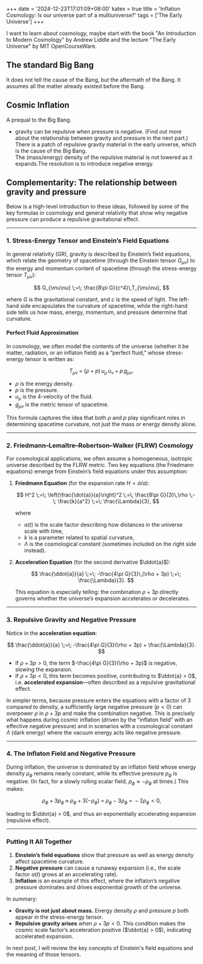 +++
date = '2024-12-23T17:01:09+08:00'
katex = true
title = 'Inflation Cosmology: Is our universe part of a multiuniverse?'
tags = ['The Early Universe']
+++

I want to learn about cosmology, maybe start with the book "An Introduction to Modern Cosmology" by Andrew Liddle and the lecture "The Early Universe" by MIT OpenCourseWare.

## The standard Big Bang
It does not tell the cause of the Bang, but the aftermath of the Bang. It assumes all the matter already existed before the Bang.

## Cosmic Inflation
A prequal to the Big Bang.
- gravity can be repulsive when pressure is negative. (Find out more about the relationship between gravity and pressure in the next part.)  
There is a patch of repulsive gravity material in the early universe, which is the cause of the Big Bang.  
The (mass/energy) density of the repulsive material is not lowered as it expands.The resolution is to introduce negative energy.

## Complementarity: The relationship between gravity and pressure

Below is a high-level introduction to these ideas, followed by some of the key formulas in cosmology and general relativity that show why negative pressure can produce a repulsive gravitational effect.

---

### 1. Stress-Energy Tensor and Einstein’s Field Equations

In general relativity (GR), gravity is described by Einstein’s field equations, which relate the geometry of spacetime (through the Einstein tensor $G_{\mu\nu}$) to the energy and momentum content of spacetime (through the stress-energy tensor $T_{\mu\nu}$):

$$
G_{\mu\nu} \;=\; \frac{8\pi G}{c^4}\,T_{\mu\nu},
$$

where $G$ is the gravitational constant, and $c$ is the speed of light. The left-hand side encapsulates the curvature of spacetime, while the right-hand side tells us how mass, energy, momentum, and pressure determine that curvature.

#### Perfect Fluid Approximation

In cosmology, we often model the contents of the universe (whether it be matter, radiation, or an inflaton field) as a “perfect fluid,” whose stress-energy tensor is written as:

$$
T_{\mu\nu} \;=\; (\rho + p)\,u_{\mu}\,u_{\nu} \;+\; p\,g_{\mu\nu}.
$$

- $\rho$ is the energy density.
- $p$ is the pressure.
- $u_\mu$ is the 4-velocity of the fluid.
- $g_{\mu\nu}$ is the metric tensor of spacetime.

This formula captures the idea that both $\rho$ and $p$ play significant roles in determining spacetime curvature, not just the mass or energy density alone.

---

### 2. Friedmann–Lemaître–Robertson–Walker (FLRW) Cosmology

For cosmological applications, we often assume a homogeneous, isotropic universe described by the FLRW metric. Two key equations (the Friedmann equations) emerge from Einstein’s field equations under this assumption:

1. **Friedmann Equation** (for the expansion rate $H = \dot{a}/a$):

   $$
   H^2 \;=\; \left(\frac{\dot{a}}{a}\right)^2 \;=\; \frac{8\pi G}{3}\,\rho \;-\; \frac{k}{a^2} \;+\; \frac{\Lambda}{3},
   $$

   where
   - $a(t)$ is the scale factor describing how distances in the universe scale with time,
   - $k$ is a parameter related to spatial curvature,
   - $\Lambda$ is the cosmological constant (sometimes included on the right side instead).

2. **Acceleration Equation** (for the second derivative $\ddot{a}$):

   $$
   \frac{\ddot{a}}{a} \;=\; -\frac{4\pi G}{3}\,(\rho + 3p) \;+\; \frac{\Lambda}{3}.
   $$

   This equation is especially telling: the combination $\rho + 3p$ directly governs whether the universe’s expansion accelerates or decelerates. 

---

### 3. Repulsive Gravity and Negative Pressure

Notice in the **acceleration equation**:

$$
\frac{\ddot{a}}{a} \;=\; -\frac{4\pi G}{3}(\rho + 3p) + \frac{\Lambda}{3}.
$$

- If $\rho + 3p > 0$, the term $-\frac{4\pi G}{3}(\rho + 3p)$ is negative, slowing the expansion.
- If $\rho + 3p < 0$, this term becomes positive, contributing to $\ddot{a} > 0$, i.e. **accelerated expansion**—often described as a repulsive gravitational effect.

In simpler terms, because pressure enters the equations with a factor of 3 compared to density, a sufficiently large negative pressure ($p < 0$) can overpower $\rho$ in $\rho + 3p$ and make the combination negative. This is precisely what happens during cosmic inflation (driven by the “inflaton field” with an effective negative pressure) and in scenarios with a cosmological constant $\Lambda$ (dark energy) where the vacuum energy acts like negative pressure.

---

### 4. The Inflaton Field and Negative Pressure

During inflation, the universe is dominated by an inflaton field whose energy density $\rho_{\phi}$ remains nearly constant, while its effective pressure $p_{\phi}$ is negative. (In fact, for a slowly rolling scalar field, $p_{\phi} \approx -\rho_{\phi}$ at times.) This makes:

$$
\rho_{\phi} + 3p_{\phi} \; \approx \; \rho_{\phi} + 3(-\rho_{\phi}) \;=\; \rho_{\phi} - 3\rho_{\phi} \;=\; -2\rho_{\phi} < 0,
$$

leading to $\ddot{a} > 0$, and thus an exponentially accelerating expansion (repulsive effect).

---

### Putting It All Together

1. **Einstein’s field equations** show that pressure as well as energy density affect spacetime curvature.
2. **Negative pressure** can cause a runaway expansion (i.e., the scale factor $a(t)$ grows at an accelerating rate).
3. **Inflation** is an example of this effect, where the inflaton’s negative pressure dominates and drives exponential growth of the universe.

In summary:

- **Gravity is not just about mass.** Energy density $\rho$ and pressure $p$ both appear in the stress-energy tensor.
- **Repulsive gravity arises** when $\rho + 3p < 0$. This condition makes the cosmic scale factor’s acceleration positive ($\ddot{a} > 0$), indicating accelerated expansion.


In next post, I will review the key concepts of Einstein's field equations and the meaning of those tensors.

